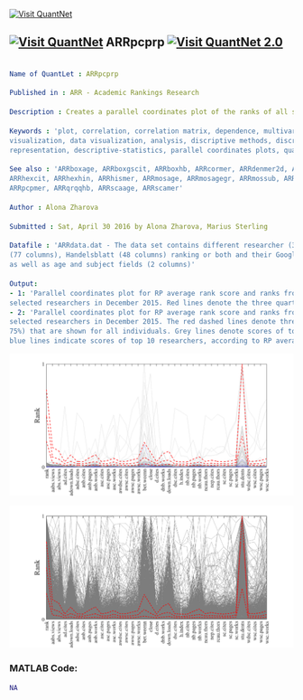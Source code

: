 
[<img src="https://github.com/QuantLet/Styleguide-and-FAQ/blob/master/pictures/banner.png" width="880" alt="Visit QuantNet">](http://quantlet.de/index.php?p=info)

## [<img src="https://github.com/QuantLet/Styleguide-and-Validation-procedure/blob/master/pictures/qloqo.png" alt="Visit QuantNet">](http://quantlet.de/) **ARRpcprp** [<img src="https://github.com/QuantLet/Styleguide-and-Validation-procedure/blob/master/pictures/QN2.png" width="60" alt="Visit QuantNet 2.0">](http://quantlet.de/d3/ia)

```yaml

Name of QuantLet : ARRpcprp

Published in : ARR - Academic Rankings Research

Description : Creates a parallel coordinates plot of the ranks of all scores of RePEc

Keywords : 'plot, correlation, correlation matrix, dependence, multivariate, multivariate analysis,
visualization, data visualization, analysis, discriptive methods, discriptive, graphical
representation, descriptive-statistics, parallel coordinates plots, quantile'

See also : 'ARRboxage, ARRboxgscit, ARRboxhb, ARRcormer, ARRdenmer2d, ARRdenmer3d, ARRhexage,
ARRhexcit, ARRhexhin, ARRhismer, ARRmosage, ARRmosagegr, ARRmossub, ARRpcpgscit, ARRpcphb,
ARRpcpmer, ARRqrqqhb, ARRscaage, ARRscamer'

Author : Alona Zharova

Submitted : Sat, April 30 2016 by Alona Zharova, Marius Sterling

Datafile : 'ARRdata.dat - The data set contains different researcher (3218 rows) of either RePEc
(77 columns), Handelsblatt (48 columns) ranking or both and their Google Scholar data (16 columns)
as well as age and subject fields (2 columns)'

Output: 
- 1: 'Parallel coordinates plot for RP average rank score and ranks from 36 subrankings for
selected researchers in December 2015. Red lines denote the three quartiles (25%, 50% and 75%)'
- 2: 'Parallel coordinates plot for RP average rank score and ranks from 36 subrankings for
selected researchers in December 2015. The red dashed lines denote three quartiles (25%, 50% and
75%) that are shown for all individuals. Grey lines denote scores of top 100 researchers, while
blue lines indicate scores of top 10 researchers, according to RP average rank score'

```

![Picture1](ARRpcprp_100.png)

![Picture2](ARRpcprp_all.png)


### MATLAB Code:
```matlab
NA
```
